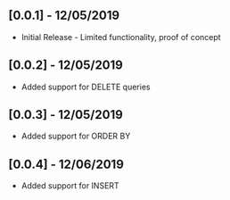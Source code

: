 ## [0.0.1] - 12/05/2019

* Initial Release - Limited functionality, proof of concept

## [0.0.2] - 12/05/2019

* Added support for DELETE queries

## [0.0.3] - 12/05/2019

* Added support for ORDER BY

## [0.0.4] - 12/06/2019

* Added support for INSERT